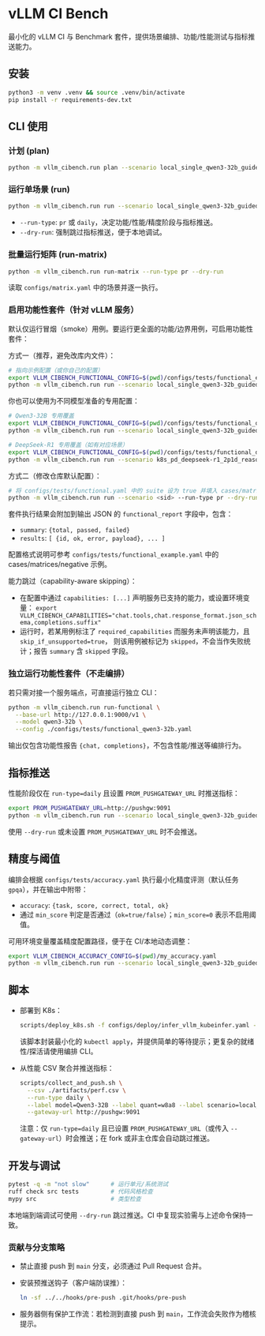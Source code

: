 # vLLM CI Bench

最小化的 vLLM CI 与 Benchmark 套件，提供场景编排、功能/性能测试与指标推送能力。

## 安装

```bash
python3 -m venv .venv && source .venv/bin/activate
pip install -r requirements-dev.txt
```

## CLI 使用

### 计划 (plan)

```bash
python -m vllm_cibench.run plan --scenario local_single_qwen3-32b_guided_w8a8 --run-type pr
```

### 运行单场景 (run)

```bash
python -m vllm_cibench.run run --scenario local_single_qwen3-32b_guided_w8a8 --run-type pr --dry-run
```

- `--run-type`: `pr` 或 `daily`，决定功能/性能/精度阶段与指标推送。
- `--dry-run`: 强制跳过指标推送，便于本地调试。

### 批量运行矩阵 (run-matrix)

```bash
python -m vllm_cibench.run run-matrix --run-type pr --dry-run
```

读取 `configs/matrix.yaml` 中的场景并逐一执行。

### 启用功能性套件（针对 vLLM 服务）

默认仅运行冒烟（smoke）用例。要运行更全面的功能/边界用例，可启用功能性套件：

方式一（推荐，避免改库内文件）：

```bash
# 指向示例配置（或你自己的配置）
export VLLM_CIBENCH_FUNCTIONAL_CONFIG=$(pwd)/configs/tests/functional_example.yaml
python -m vllm_cibench.run run --scenario local_single_qwen3-32b_guided_w8a8 --run-type pr --dry-run
```

你也可以使用为不同模型准备的专用配置：

```bash
# Qwen3-32B 专用覆盖
export VLLM_CIBENCH_FUNCTIONAL_CONFIG=$(pwd)/configs/tests/functional_qwen3-32b.yaml
python -m vllm_cibench.run run --scenario local_single_qwen3-32b_guided_w8a8 --run-type pr --dry-run

# DeepSeek-R1 专用覆盖（如有对应场景）
export VLLM_CIBENCH_FUNCTIONAL_CONFIG=$(pwd)/configs/tests/functional_deepseek-r1.yaml
python -m vllm_cibench.run run --scenario k8s_pd_deepseek-r1_2p1d_reasoning_w8a8 --run-type pr --dry-run
```

方式二（修改仓库默认配置）：

```bash
# 将 configs/tests/functional.yaml 中的 suite 设为 true 并填入 cases/matrices/negative
python -m vllm_cibench.run run --scenario <sid> --run-type pr --dry-run
```

套件执行结果会附加到输出 JSON 的 `functional_report` 字段中，包含：

- `summary`: `{total, passed, failed}`
- `results`: `[ {id, ok, error, payload}, ... ]`

配置格式说明可参考 `configs/tests/functional_example.yaml` 中的 cases/matrices/negative 示例。

能力跳过（capability-aware skipping）：
- 在配置中通过 `capabilities: [...]` 声明服务已支持的能力，或设置环境变量：
  `export VLLM_CIBENCH_CAPABILITIES="chat.tools,chat.response_format.json_schema,completions.suffix"`
- 运行时，若某用例标注了 `required_capabilities` 而服务未声明该能力，且 `skip_if_unsupported=true`，
  则该用例被标记为 `skipped`，不会当作失败统计；报告 `summary` 含 `skipped` 字段。

### 独立运行功能性套件（不走编排）

若只需对接一个服务端点，可直接运行独立 CLI：

```bash
python -m vllm_cibench.run run-functional \
  --base-url http://127.0.0.1:9000/v1 \
  --model qwen3-32b \
  --config ./configs/tests/functional_qwen3-32b.yaml
```

输出仅包含功能性报告 `{chat, completions}`，不包含性能/推送等编排行为。

## 指标推送

性能阶段仅在 `run-type=daily` 且设置 `PROM_PUSHGATEWAY_URL` 时推送指标：

```bash
export PROM_PUSHGATEWAY_URL=http://pushgw:9091
python -m vllm_cibench.run run --scenario local_single_qwen3-32b_guided_w8a8 --run-type daily
```

使用 `--dry-run` 或未设置 `PROM_PUSHGATEWAY_URL` 时不会推送。

## 精度与阈值

编排会根据 `configs/tests/accuracy.yaml` 执行最小化精度评测（默认任务 `gpqa`），并在输出中附带：

- `accuracy`: `{task, score, correct, total, ok}`
- 通过 `min_score` 判定是否通过（`ok=true/false`）；`min_score=0` 表示不启用阈值。

可用环境变量覆盖精度配置路径，便于在 CI/本地动态调整：

```bash
export VLLM_CIBENCH_ACCURACY_CONFIG=$(pwd)/my_accuracy.yaml
python -m vllm_cibench.run run --scenario local_single_qwen3-32b_guided_w8a8 --run-type pr --dry-run
```

## 脚本

- 部署到 K8s：

  ```bash
  scripts/deploy_k8s.sh -f configs/deploy/infer_vllm_kubeinfer.yaml --wait 30
  ```

  该脚本封装最小化的 `kubectl apply`，并提供简单的等待提示；更复杂的就绪性/探活请使用编排 CLI。

- 从性能 CSV 聚合并推送指标：

  ```bash
  scripts/collect_and_push.sh \
    --csv ./artifacts/perf.csv \
    --run-type daily \
    --label model=Qwen3-32B --label quant=w8a8 --label scenario=local_single \
    --gateway-url http://pushgw:9091
  ```

  注意：仅 `run-type=daily` 且已设置 `PROM_PUSHGATEWAY_URL`（或传入 `--gateway-url`）时会推送；在 fork 或非主仓库会自动跳过推送。

## 开发与调试

```bash
pytest -q -m "not slow"      # 运行单元/系统测试
ruff check src tests         # 代码风格检查
mypy src                     # 类型检查
```

本地端到端调试可使用 `--dry-run` 跳过推送。CI 中复现实验需与上述命令保持一致。

### 贡献与分支策略

- 禁止直接 push 到 `main` 分支，必须通过 Pull Request 合并。
- 安装预推送钩子（客户端防误推）：

  ```bash
  ln -sf ../../hooks/pre-push .git/hooks/pre-push
  ```

- 服务器侧有保护工作流：若检测到直接 push 到 `main`，工作流会失败作为稽核提示。
